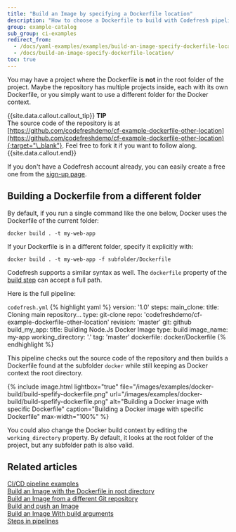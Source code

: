 ```yaml
---
title: "Build an Image by specifying a Dockerfile location"
description: "How to choose a Dockerfile to build with Codefresh pipelines"
group: example-catalog
sub_group: ci-examples
redirect_from:
  - /docs/yaml-examples/examples/build-an-image-specify-dockerfile-location/
  - /docs/build-an-image-specify-dockerfile-location/
toc: true
---
```


You may have a project where the Dockerfile is **not** in the root folder of the project. Maybe the repository has multiple projects inside, each with its own Dockerfile, or you simply want to use a different folder for the Docker context.

{{site.data.callout.callout_tip}}
**TIP**  
The source code of the repository is at [https://github.com/codefreshdemo/cf-example-dockerfile-other-location](https://github.com/codefreshdemo/cf-example-dockerfile-other-location){:target="\_blank"}. Feel free to fork it if you want to follow along.
{{site.data.callout.end}}

If you don't have a Codefresh account already, you can easily create a free one from the [sign-up page]({{site.baseurl}}/docs/administration/account-user-management/create-codefresh-account/).


## Building a Dockerfile from a different folder

By default, if you run a single command like the one below, Docker uses the Dockerfile of the current folder:

```
docker build . -t my-web-app
```

If your Dockerfile is in a different folder, specify it explicitly with:

```
docker build . -t my-web-app -f subfolder/Dockerfile
```

Codefresh supports a similar syntax as well. The `dockerfile` property of the [build step]({{site.baseurl}}/docs/pipelines/steps/build/) can accept a full path.

Here is the full pipeline:

  `codefresh.yml`
{% highlight yaml %}
version: '1.0'
steps:
  main_clone:
    title: Cloning main repository...
    type: git-clone
    repo: 'codefreshdemo/cf-example-dockerfile-other-location'
    revision: 'master'
    git: github
  build_my_app:
    title: Building Node.Js Docker Image
    type: build
    image_name: my-app
    working_directory: '.'
    tag: 'master'
    dockerfile: docker/Dockerfile
{% endhighlight %}

This pipeline checks out the source code of the repository and then builds a Dockerfile found at the subfolder `docker` while still keeping as Docker context the root directory.

{% include image.html 
lightbox="true" 
file="/images/examples/docker-build/build-spefify-dockerfile.png" 
url="/images/examples/docker-build/build-spefify-dockerfile.png" 
alt="Building a Docker image with specific Dockerfile"
caption="Building a Docker image with specific Dockerfile"
max-width="100%" 
%}

You could also change the Docker build context by editing the `working_directory` property. By default, it looks at the root folder of the project, but any subfolder path is also valid.

## Related articles
[CI/CD pipeline examples]({{site.baseurl}}/docs/example-catalog/examples/#ci-examples)  
[Build an Image with the Dockerfile in root directory]({{site.baseurl}}/docs/example-catalog/ci-examples/build-an-image-with-the-dockerfile-in-root-directory/)  
[Build an Image from a different Git repository]({{site.baseurl}}/docs/example-catalog/ci-examples/build-an-image-from-a-different-git-repository/)  
[Build and push an Image]({{site.baseurl}}/docs/example-catalog/ci-examples/build-and-push-an-image/)  
[Build an Image With build arguments]({{site.baseurl}}/docs/example-catalog/ci-examples/build-an-image-with-build-arguments/)  
[Steps in pipelines]({{site.baseurl}}/docs/pipelines/steps/)

